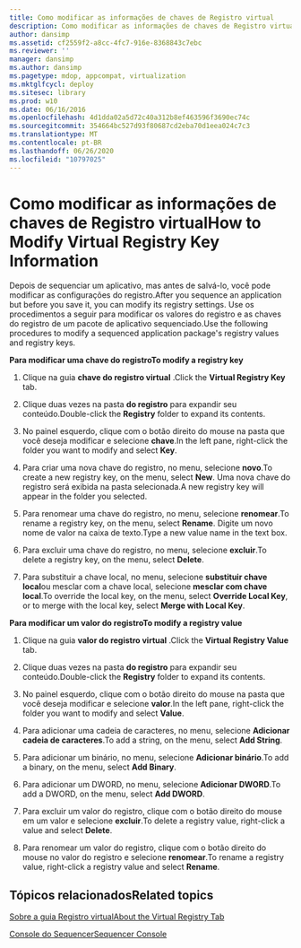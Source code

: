 ```yaml
---
title: Como modificar as informações de chaves de Registro virtual
description: Como modificar as informações de chaves de Registro virtual
author: dansimp
ms.assetid: cf2559f2-a8cc-4fc7-916e-8368843c7ebc
ms.reviewer: ''
manager: dansimp
ms.author: dansimp
ms.pagetype: mdop, appcompat, virtualization
ms.mktglfcycl: deploy
ms.sitesec: library
ms.prod: w10
ms.date: 06/16/2016
ms.openlocfilehash: 4d1dda02a5d72c40a312b8ef463596f3690ec74c
ms.sourcegitcommit: 354664bc527d93f80687cd2eba70d1eea024c7c3
ms.translationtype: MT
ms.contentlocale: pt-BR
ms.lasthandoff: 06/26/2020
ms.locfileid: "10797025"
---
```

# <span data-ttu-id="caba1-103">Como modificar as informações de chaves de Registro virtual</span><span class="sxs-lookup"><span data-stu-id="caba1-103">How to Modify Virtual Registry Key Information</span></span>


<span data-ttu-id="caba1-104">Depois de sequenciar um aplicativo, mas antes de salvá-lo, você pode modificar as configurações do registro.</span><span class="sxs-lookup"><span data-stu-id="caba1-104">After you sequence an application but before you save it, you can modify its registry settings.</span></span> <span data-ttu-id="caba1-105">Use os procedimentos a seguir para modificar os valores do registro e as chaves do registro de um pacote de aplicativo sequenciado.</span><span class="sxs-lookup"><span data-stu-id="caba1-105">Use the following procedures to modify a sequenced application package's registry values and registry keys.</span></span>

**<span data-ttu-id="caba1-106">Para modificar uma chave do registro</span><span class="sxs-lookup"><span data-stu-id="caba1-106">To modify a registry key</span></span>**

1.  <span data-ttu-id="caba1-107">Clique na guia **chave do registro virtual** .</span><span class="sxs-lookup"><span data-stu-id="caba1-107">Click the **Virtual Registry Key** tab.</span></span>

2.  <span data-ttu-id="caba1-108">Clique duas vezes na pasta **do registro** para expandir seu conteúdo.</span><span class="sxs-lookup"><span data-stu-id="caba1-108">Double-click the **Registry** folder to expand its contents.</span></span>

3.  <span data-ttu-id="caba1-109">No painel esquerdo, clique com o botão direito do mouse na pasta que você deseja modificar e selecione **chave**.</span><span class="sxs-lookup"><span data-stu-id="caba1-109">In the left pane, right-click the folder you want to modify and select **Key**.</span></span>

4.  <span data-ttu-id="caba1-110">Para criar uma nova chave do registro, no menu, selecione **novo**.</span><span class="sxs-lookup"><span data-stu-id="caba1-110">To create a new registry key, on the menu, select **New**.</span></span> <span data-ttu-id="caba1-111">Uma nova chave do registro será exibida na pasta selecionada.</span><span class="sxs-lookup"><span data-stu-id="caba1-111">A new registry key will appear in the folder you selected.</span></span>

5.  <span data-ttu-id="caba1-112">Para renomear uma chave do registro, no menu, selecione **renomear**.</span><span class="sxs-lookup"><span data-stu-id="caba1-112">To rename a registry key, on the menu, select **Rename**.</span></span> <span data-ttu-id="caba1-113">Digite um novo nome de valor na caixa de texto.</span><span class="sxs-lookup"><span data-stu-id="caba1-113">Type a new value name in the text box.</span></span>

6.  <span data-ttu-id="caba1-114">Para excluir uma chave do registro, no menu, selecione **excluir**.</span><span class="sxs-lookup"><span data-stu-id="caba1-114">To delete a registry key, on the menu, select **Delete**.</span></span>

7.  <span data-ttu-id="caba1-115">Para substituir a chave local, no menu, selecione **substituir chave local**ou mesclar com a chave local, selecione **mesclar com chave local**.</span><span class="sxs-lookup"><span data-stu-id="caba1-115">To override the local key, on the menu, select **Override Local Key**, or to merge with the local key, select **Merge with Local Key**.</span></span>

**<span data-ttu-id="caba1-116">Para modificar um valor do registro</span><span class="sxs-lookup"><span data-stu-id="caba1-116">To modify a registry value</span></span>**

1.  <span data-ttu-id="caba1-117">Clique na guia **valor do registro virtual** .</span><span class="sxs-lookup"><span data-stu-id="caba1-117">Click the **Virtual Registry Value** tab.</span></span>

2.  <span data-ttu-id="caba1-118">Clique duas vezes na pasta **do registro** para expandir seu conteúdo.</span><span class="sxs-lookup"><span data-stu-id="caba1-118">Double-click the **Registry** folder to expand its contents.</span></span>

3.  <span data-ttu-id="caba1-119">No painel esquerdo, clique com o botão direito do mouse na pasta que você deseja modificar e selecione **valor**.</span><span class="sxs-lookup"><span data-stu-id="caba1-119">In the left pane, right-click the folder you want to modify and select **Value**.</span></span>

4.  <span data-ttu-id="caba1-120">Para adicionar uma cadeia de caracteres, no menu, selecione **Adicionar cadeia de caracteres**.</span><span class="sxs-lookup"><span data-stu-id="caba1-120">To add a string, on the menu, select **Add String**.</span></span>

5.  <span data-ttu-id="caba1-121">Para adicionar um binário, no menu, selecione **Adicionar binário**.</span><span class="sxs-lookup"><span data-stu-id="caba1-121">To add a binary, on the menu, select **Add Binary**.</span></span>

6.  <span data-ttu-id="caba1-122">Para adicionar um DWORD, no menu, selecione **Adicionar DWORD**.</span><span class="sxs-lookup"><span data-stu-id="caba1-122">To add a DWORD, on the menu, select **Add DWORD**.</span></span>

7.  <span data-ttu-id="caba1-123">Para excluir um valor do registro, clique com o botão direito do mouse em um valor e selecione **excluir**.</span><span class="sxs-lookup"><span data-stu-id="caba1-123">To delete a registry value, right-click a value and select **Delete**.</span></span>

8.  <span data-ttu-id="caba1-124">Para renomear um valor do registro, clique com o botão direito do mouse no valor do registro e selecione **renomear**.</span><span class="sxs-lookup"><span data-stu-id="caba1-124">To rename a registry value, right-click a registry value and select **Rename**.</span></span>

## <span data-ttu-id="caba1-125">Tópicos relacionados</span><span class="sxs-lookup"><span data-stu-id="caba1-125">Related topics</span></span>


[<span data-ttu-id="caba1-126">Sobre a guia Registro virtual</span><span class="sxs-lookup"><span data-stu-id="caba1-126">About the Virtual Registry Tab</span></span>](about-the-virtual-registry-tab.md)

[<span data-ttu-id="caba1-127">Console do Sequencer</span><span class="sxs-lookup"><span data-stu-id="caba1-127">Sequencer Console</span></span>](sequencer-console.md)

 

 





